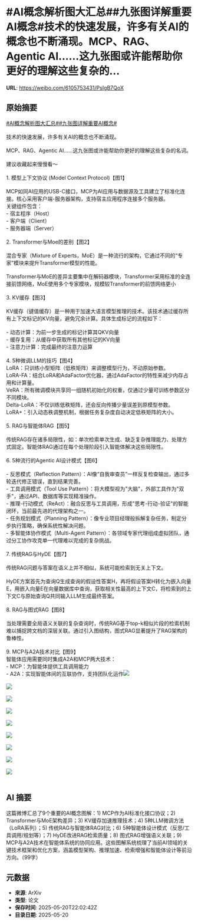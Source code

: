 # #AI概念解析图大汇总##九张图详解重要AI概念#技术的快速发展，许多有关AI的概念也不断涌现。MCP、RAG、Agentic AI……这九张图或许能帮助你更好的理解这些复杂的...

**URL**: https://weibo.com/6105753431/PsIgB7QoX

## 原始摘要

<a href="https://m.weibo.cn/search?containerid=231522type%3D1%26t%3D10%26q%3D%23AI%E6%A6%82%E5%BF%B5%E8%A7%A3%E6%9E%90%E5%9B%BE%E5%A4%A7%E6%B1%87%E6%80%BB%23&amp;extparam=%23AI%E6%A6%82%E5%BF%B5%E8%A7%A3%E6%9E%90%E5%9B%BE%E5%A4%A7%E6%B1%87%E6%80%BB%23" data-hide=""><span class="surl-text">#AI概念解析图大汇总#</span></a><a href="https://m.weibo.cn/search?containerid=231522type%3D1%26t%3D10%26q%3D%23%E4%B9%9D%E5%BC%A0%E5%9B%BE%E8%AF%A6%E8%A7%A3%E9%87%8D%E8%A6%81AI%E6%A6%82%E5%BF%B5%23&amp;extparam=%23%E4%B9%9D%E5%BC%A0%E5%9B%BE%E8%AF%A6%E8%A7%A3%E9%87%8D%E8%A6%81AI%E6%A6%82%E5%BF%B5%23" data-hide=""><span class="surl-text">#九张图详解重要AI概念#</span></a><br><br>技术的快速发展，许多有关AI的概念也不断涌现。<br><br>MCP、RAG、Agentic AI……这九张图或许能帮助你更好的理解这些复杂的名词。<br><br>建议收藏起来慢慢看～<br><br>1. 模型上下文协议 (Model Context Protocol)【图1】<br><br>MCP如同AI应用的USB-C接口，MCP为AI应用与数据源及工具建立了标准化连接。核心采用客户端-服务器架构，支持宿主应用程序连接多个服务器。<br>关键组件包含：<br>- 宿主程序（Host）<br>- 客户端（Client）<br>- 服务器端（Server）<br><br>2. Transformer与Moe的差别【图2】<br><br>混合专家（Mixture of Experts，MoE）是一种流行的架构，它通过不同的“专家”模块来提升Transformer模型的性能。<br><br>Transformer与MoE的差异主要集中在解码器模块，Transformer采用标准的全连接前馈网络，MoE使用多个专家模块，规模较Transformer的前馈网络更小<br><br>3. KV缓存【图3】<br><br>KV缓存（键值缓存）是一种用于加速大语言模型推理的技术。该技术通过缓存所有上下文标记的KV向量，避免冗余计算。具体生成标记的流程如下：<br><br>- 动态计算：为前一步生成的标记计算其QKV向量<br>- 缓存复用：从缓存中获取所有其他标记的KV向量<br>- 注意力计算：完成最终的注意力运算<br><br>4. 5种微调LLM的技巧【图4】<br>LoRA：只训练小型矩阵（低秩矩阵）来调整模型行为，不动原始参数。<br>LoRA-FA：结合LoRA和AdaFactor优化器，通过AdaFactor的特性来减少内存占用和计算量。<br>VeRA：所有微调模块共享同一组随机初始化的权重，仅通过少量可训练参数区分不同模块。<br>Delta-LoRA：不仅训练低秩矩阵，还会反向传播少量误差到原模型参数。<br>LoRA+：引入动态秩调整机制，根据任务复杂度自动决定低秩矩阵的大小。<br><br>5. RAG与智能体RAG【图5】<br><br>传统RAG存在诸多局限性，如：单次检索单次生成、缺乏复杂推理能力、处理方式固定。智能体RAG通过在每个处理阶段引入智能体解决这些局限性。<br><br>6.  5种流行的Agentic AI设计模式【图6】<br><br>- 反思模式（Reflection Pattern）：AI像“自我审查员”一样反复检查输出，通过多轮迭代修正错误，直到结果完善。<br>- 工具调用模式（Tool Use Pattern）：将大模型视为"大脑"，外部工具作为"双手"，通过API、数据库等实现精准操作。<br>- 推理-行动模式（ReAct）：融合反思与工具调用，形成"思考-行动-验证"的智能闭环，当前最先进的代理架构之一。<br>- 任务规划模式（Planning Pattern）：像专业项目经理般拆解复杂任务，制定分步执行策略，确保系统性解决问题。<br>- 多智能体协作模式（Multi-Agent Pattern）：各领域专家代理组成虚拟团队，通过分工协作攻克单一代理难以完成的复杂挑战。<br><br>7. 传统RAG与HyDE【图7】<br><br>传统RAG问题与答案在语义上并不相似，系统可能检索到无关上下文。<br><br>HyDE方案首先为查询Q生成查询的假设性答案H，再将假设答案H转化为嵌入向量E，用嵌入向量E在向量数据库中查询，获取相关性最高的上下文C，将检索到的上下文C与原始查询Q共同输入LLM生成最终答案。<br><br>8. RAG与图式RAG【图8】<br><br>当处理需要全局语义关联的复杂查询时，传统RAG基于top-k相似片段的检索机制难以捕捉跨文档的深层关联。通过引入图结构，图式RAG显著提升了RAG架构的鲁棒性。<br><br>9. MCP与A2A技术对比【图9】<br>智能体应用需要同时集成A2A和MCP两大技术：<br>- MCP：为智能体提供工具调用能力<br>- A2A：实现智能体间的互联协作，支持团队化运作<img style="" src="https://tvax3.sinaimg.cn/large/006Fd7o3gy1i1m3een75wg30u60zkqv5.gif" referrerpolicy="no-referrer"><br><br><img style="" src="https://tvax2.sinaimg.cn/large/006Fd7o3gy1i1m3e9q4ndg30v00vadt3.gif" referrerpolicy="no-referrer"><br><br><img style="" src="https://tvax4.sinaimg.cn/large/006Fd7o3gy1i1m3e8wi6eg30ro0s845x.gif" referrerpolicy="no-referrer"><br><br><img style="" src="https://tvax4.sinaimg.cn/large/006Fd7o3gy1i1m3e8swbsg30qg0umahi.gif" referrerpolicy="no-referrer"><br><br><img style="" src="https://tvax4.sinaimg.cn/large/006Fd7o3ly1i1m3g21v73g30ue0zkkjl.gif" referrerpolicy="no-referrer"><br><br><img style="" src="https://tvax1.sinaimg.cn/large/006Fd7o3gy1i1m3e99bivg30qc0tswn9.gif" referrerpolicy="no-referrer"><br><br><img style="" src="https://tvax1.sinaimg.cn/large/006Fd7o3gy1i1m3ee8cjag30vk0zkqv5.gif" referrerpolicy="no-referrer"><br><br><img style="" src="https://tvax4.sinaimg.cn/large/006Fd7o3gy1i1m3e93afqg30rk0smgt7.gif" referrerpolicy="no-referrer"><br><br><img style="" src="https://tvax1.sinaimg.cn/large/006Fd7o3gy1i1m3ed1dvwg30zk0po7wh.gif" referrerpolicy="no-referrer"><br><br>

## AI 摘要

这篇微博汇总了9个重要的AI概念图解：1) MCP作为AI标准化接口协议；2) Transformer与MoE架构差异；3) KV缓存加速推理技术；4) 5种LLM微调方法（LoRA系列）；5) 传统RAG与智能体RAG对比；6) 5种智能体设计模式（反思/工具调用/规划等）；7) HyDE改进RAG检索质量；8) 图式RAG增强语义关联；9) MCP与A2A技术在智能体系统的协同应用。这些图解系统梳理了当前AI领域的关键技术框架和优化方案，涵盖模型架构、推理加速、检索增强和智能体设计等前沿方向。（99字）

## 元数据

- **来源**: ArXiv
- **类型**: 论文
- **保存时间**: 2025-05-20T22:02:42Z
- **目录日期**: 2025-05-20
